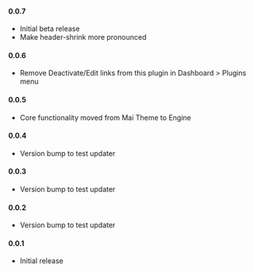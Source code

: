 #### 0.0.7
* Initial beta release
* Make header-shrink more pronounced

#### 0.0.6
* Remove Deactivate/Edit links from this plugin in Dashboard > Plugins menu

#### 0.0.5
* Core functionality moved from Mai Theme to Engine

#### 0.0.4
* Version bump to test updater

#### 0.0.3
* Version bump to test updater

#### 0.0.2
* Version bump to test updater

#### 0.0.1
* Initial release